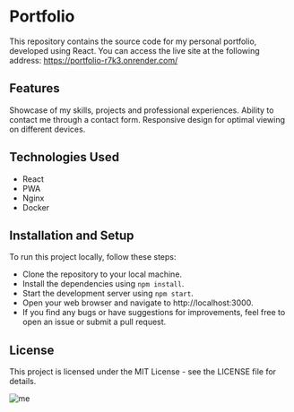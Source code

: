 # Portfolio

This repository contains the source code for my personal portfolio, developed using React. You can access the live site
at the following address: https://portfolio-r7k3.onrender.com/

## Features

Showcase of my skills, projects and professional experiences.
Ability to contact me through a contact form.
Responsive design for optimal viewing on different devices.

## Technologies Used

- React
- PWA
- Nginx
- Docker

## Installation and Setup

To run this project locally, follow these steps:

- Clone the repository to your local machine.
- Install the dependencies using ``npm install``.
- Start the development server using ``npm start``.
- Open your web browser and navigate to http://localhost:3000.
- If you find any bugs or have suggestions for improvements, feel free to open an issue or submit a pull request.

## License

This project is licensed under the MIT License - see the LICENSE file for details.

![me](https://user-images.githubusercontent.com/72151831/229162363-cbcd2d28-7044-42bf-a540-a07fd0b7b2a4.png)
